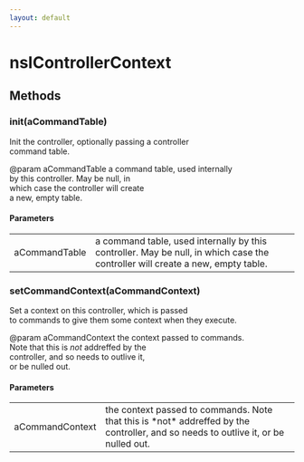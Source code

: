 ```yaml
---
layout: default
---
```


# nsIControllerContext #

## Methods ##

### init(aCommandTable) ###
  
 Init the controller, optionally passing a controller  
 command table.  
  
@param aCommandTable  a command table, used internally  
                      by this controller. May be null, in  
                      which case the controller will create  
                      a new, empty table.  
  

#### Parameters ####

<table>

<tr>
<td>aCommandTable</td>
<td>a command table, used internally  
                      by this controller. May be null, in  
                      which case the controller will create  
                      a new, empty table.  
</td>
</tr>

</table>

### setCommandContext(aCommandContext) ###
   
 Set a context on this controller, which is passed  
 to commands to give them some context when they execute.  
  
@param aCommandContext  the context passed to commands.  
                       Note that this is *not* addreffed by the  
                       controller, and so needs to outlive it,  
                       or be nulled out.  
  

#### Parameters ####

<table>

<tr>
<td>aCommandContext</td>
<td>the context passed to commands.  
                       Note that this is *not* addreffed by the  
                       controller, and so needs to outlive it,  
                       or be nulled out.  
</td>
</tr>

</table>
